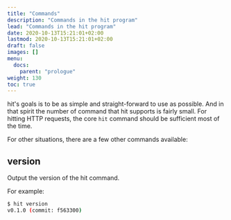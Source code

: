 ```yaml
---
title: "Commands"
description: "Commands in the hit program"
lead: "Commands in the hit program"
date: 2020-10-13T15:21:01+02:00
lastmod: 2020-10-13T15:21:01+02:00
draft: false
images: []
menu:
  docs:
    parent: "prologue"
weight: 130
toc: true
---
```


hit's goals is to be as simple and straight-forward to use as possible.
And in that spirit the number of command that hit supports is fairly small.
For hitting HTTP requests, the core `hit` command should be sufficient most
of the time.

For other situations, there are a few other commands available:

## version

Output the version of the hit command.

For example:

```bash
$ hit version
v0.1.0 (commit: f563300)
```
